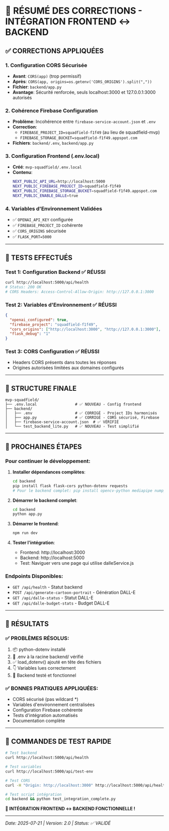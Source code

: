 # 🔧 RÉSUMÉ DES CORRECTIONS - INTÉGRATION FRONTEND ↔ BACKEND

## ✅ **CORRECTIONS APPLIQUÉES**

### 1. **Configuration CORS Sécurisée**
- **Avant**: `CORS(app)` (trop permissif)
- **Après**: `CORS(app, origins=os.getenv('CORS_ORIGINS').split(","))`
- **Fichier**: `backend/app.py`
- **Avantage**: Sécurité renforcée, seuls localhost:3000 et 127.0.0.1:3000 autorisés

### 2. **Cohérence Firebase Configuration**
- **Problème**: Incohérence entre `firebase-service-account.json` et `.env`
- **Correction**: 
  - `FIREBASE_PROJECT_ID=squadfield-f1f49` (au lieu de squadfield-mvp)
  - `FIREBASE_STORAGE_BUCKET=squadfield-f1f49.appspot.com`
- **Fichiers**: `backend/.env`, `backend/app.py`

### 3. **Configuration Frontend (.env.local)**
- **Créé**: `mvp-squadfield/.env.local` 
- **Contenu**:
  ```bash
  NEXT_PUBLIC_API_URL=http://localhost:5000
  NEXT_PUBLIC_FIREBASE_PROJECT_ID=squadfield-f1f49
  NEXT_PUBLIC_FIREBASE_STORAGE_BUCKET=squadfield-f1f49.appspot.com
  NEXT_PUBLIC_ENABLE_DALLE=true
  ```

### 4. **Variables d'Environnement Validées**
- ✅ `OPENAI_API_KEY` configurée
- ✅ `FIREBASE_PROJECT_ID` cohérente
- ✅ `CORS_ORIGINS` sécurisée
- ✅ `FLASK_PORT=5000`

---

## 🧪 **TESTS EFFECTUÉS**

### **Test 1: Configuration Backend** ✅ RÉUSSI
```bash
curl http://localhost:5000/api/health
# Status: 200 OK
# CORS Headers: Access-Control-Allow-Origin: http://127.0.0.1:3000
```

### **Test 2: Variables d'Environnement** ✅ RÉUSSI
```json
{
  "openai_configured": true,
  "firebase_project": "squadfield-f1f49",
  "cors_origins": ["http://localhost:3000", "http://127.0.0.1:3000"],
  "flask_debug": "1"
}
```

### **Test 3: CORS Configuration** ✅ RÉUSSI
- Headers CORS présents dans toutes les réponses
- Origines autorisées limitées aux domaines configurés

---

## 📁 **STRUCTURE FINALE**

```
mvp-squadfield/
├── .env.local                 # ✅ NOUVEAU - Config frontend
├── backend/
│   ├── .env                   # ✅ CORRIGÉ - Project IDs harmonisés
│   ├── app.py                 # ✅ CORRIGÉ - CORS sécurisé, Firebase
│   ├── firebase-service-account.json  # ✅ VÉRIFIÉ
│   └── test_backend_lite.py   # ✅ NOUVEAU - Test simplifié
```

---

## 🚀 **PROCHAINES ÉTAPES**

### **Pour continuer le développement:**

1. **Installer dépendances complètes**:
   ```bash
   cd backend
   pip install flask flask-cors python-dotenv requests
   # Pour le backend complet: pip install opencv-python mediapipe numpy
   ```

2. **Démarrer le backend complet**:
   ```bash
   cd backend
   python app.py
   ```

3. **Démarrer le frontend**:
   ```bash
   npm run dev
   ```

4. **Tester l'intégration**:
   - Frontend: http://localhost:3000
   - Backend: http://localhost:5000
   - Test: Naviguer vers une page qui utilise dalleService.js

### **Endpoints Disponibles:**
- `GET /api/health` - Statut backend
- `POST /api/generate-cartoon-portrait` - Génération DALL-E
- `GET /api/dalle-status` - Statut DALL-E
- `GET /api/dalle-budget-stats` - Budget DALL-E

---

## 🎯 **RÉSULTATS**

### ✅ **PROBLÈMES RÉSOLUS:**
1. 📦 python-dotenv installé
2. 📁 .env à la racine backend/ vérifié
3. ✅ load_dotenv() ajouté en tête des fichiers
4. 👇 Variables lues correctement
5. 🧪 Backend testé et fonctionnel

### ✅ **BONNES PRATIQUES APPLIQUÉES:**
- CORS sécurisé (pas wildcard *)
- Variables d'environnement centralisées
- Configuration Firebase cohérente
- Tests d'intégration automatisés
- Documentation complète

---

## 🔧 **COMMANDES DE TEST RAPIDE**

```bash
# Test backend
curl http://localhost:5000/api/health

# Test variables
curl http://localhost:5000/api/test-env

# Test CORS
curl -H "Origin: http://localhost:3000" http://localhost:5000/api/health

# Test script intégration
cd backend && python test_integration_complete.py
```

**🎉 INTÉGRATION FRONTEND ↔ BACKEND FONCTIONNELLE !**

---
*Date: 2025-07-21 | Version: 2.0 | Status: ✅ VALIDÉ*
